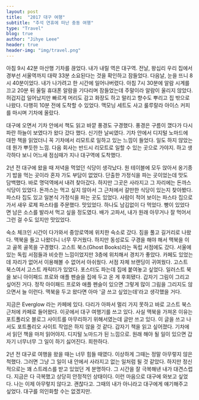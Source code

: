 ```yaml
---
layout: post
title:  "2017 대구 여행"
subtitle: "추석 연휴에 떠난 충동 여행"
type: "Travel"
blog: true
author: "Jihye Leee"
header: true
header-img: "img/travel.png"
---
```


아침 9시 42분 마산행 기차를 끊었다. 내가 내릴 역은 대구역. 전날, 왕십리 우리 집에서 경부선 서울역까지 대략 33분 소요된다는 것을 확인하고 잠들었다. 다음날, 눈을 뜨니 8시 40분이었다. 내가 나가려고 한 시간에 일어나버렸다. 아침 7시 30분에 알람 시계를 끄고 20분 뒤 울릴 휴대폰 알람을 기다리며 잠들었는데 주말이라 알람이 울리지 않았다. 허겁지겁 일어났지만 빠르게 머리도 감고 화장도 하고 말리고 향수도 뿌리고 집 밖으로 나왔다. 다행히 10분 전에 도착할 수 있었다. 맥모닝 세트도 사고 룰루랄라 아이스 커피를 마시며 기차에 올랐다.

대구에 오면서 기차 안에서 책도 읽고 바깥 풍경도 구경했다. 풍경은 구름이 꼈다가 다시 파란 하늘이 보였다가 왔다 갔다 했다. 신기한 날씨였다. 기차 안에서 디지털 노마드에 대한 책을 읽었더니 꼭 기차에서 리모트로 일하고 있는 느낌이 들었다. 일도 하지 않았는데 뭔가 뿌듯한 느낌. 다음 회사는 반드시 리모트로 일할 수 있는 곳으로 가야지. 하고 생각하다 보니 어느새 점심때가 지나 대구역에 도착했다.

2년 전 대구에 왔을 때 저녁을 먹었던 식당이 생각났다. 원 테이블에 모두 앉아서 옹기종기 밥을 먹는 곳이라 혼자 가도 부담이 없었다. 단출한 가정식을 파는 곳이었는데 맛도 담백했다. 바로 명덕역에서 내려 찾아갔다. 하지만 그곳은 사라지고 그 자리에는 돈까스 식당이 있었다. 돈까스는 먹고 싶지 않아서 그 근처에서 갈만한 식당이 있는지 찾아봤다. 파스타 집도 있고 일본식 가정식을 파는 곳도 있었다. 사람이 적어 보이는 파스타 집으로 가서 새우 로제 파스타를 주문했다. 맛있었다. 하나도 남김없이 다 먹었다. 빵이 있었다면 남은 소스를 발라서 먹고 싶을 정도였다. 배가 고파서, 내가 원래 아무거나 잘 먹어서 그런 걸 수도 있지만 맛있었다.

숙소 체크인 시간이 다가와서 중앙로역에 위치한 숙소로 갔다. 짐을 풀고 길거리로 나왔다. 맥북을 들고 나왔더니 너무 무거웠다. 하지만 동성로도 구경을 해야 해서 맥북을 이고 골목 골목을 구경했다. 고스트 북스(Ghost Books)라는 독립 서점에도 갔다. 서울에 있는 독립 서점들과 비슷한 느낌이었지만 3층에 위치해서 경치가 좋았다. 카페도 있었는데 자리가 없어서 이용해볼 수 없어서 아쉬웠다. 서점 자체 브랜딩이 귀여웠다. 고스트 북스여서 고스트 캐릭터가 있었다. 포스터도 파는데 집에 붙여놓고 싶었다. 일러스트 북을 보니 아이패드 프로와 애플 펜슬을 집에 두고 온 게 후회됐다. 갑자기 그림이 그리고 싶어진 거다. 정작 아이패드 프로와 애플 펜슬이 있으면 그렇게 많이 그림을 그리지도 않으면서 늘 이런다. 맥북을 두고 왔다면 아마 '글 쓰고 싶었는데'라고 생각했을 거다.

지금은 Everglow 라는 카페에 있다. 다리가 아파서 멀리 가지 못하고 바로 고스트 북스 근처에 카페로 들어왔다. 이곳에서 대구 여행기를 쓰고 있다. 사실 맥북을 가져온 이유는 포트폴리오 블로그 사이트를 마무리하기 위해서였는데 글만 쓰고 있다. 이 글을 쓰고 나서도 포트폴리오 사이트 작업은 하지 않을 것 같다. 갑자기 책을 읽고 싶어졌다. 기차에서 읽던 책을 마저 읽어야지. 디지털 노마드가 된 느낌으로. 원래 해야 될 일이 있으면 갑자기 너무너무 그 일이 하기 싫어진다. 희한하다.

2년 전 대구로 여행을 왔을 때는 너무 힘들 때였다. 이상하게 그때는 정말 아무렇지 않은 척했다. 그러면 그냥 그 일이 내 안에서 사라지고 없는 일처럼 될 것 같았다. 하지만 정신적으로는 꽤 스트레스를 받고 있었던 게 분명하다. 그 시간을 잘 극복해낸 내가 대견스럽다. 지금은 다 극복했고 상당히 안정적인 상태이다. 이런 마음으로 대구에 와보고 싶었다. 나는 이제 아무렇지 않다고. 괜찮다고. 그때의 내가 아니라고 대구에게 얘기해주고 싶었다. 대구를 의인화할 수는 없겠지만.